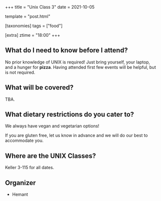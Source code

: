 +++
title = "Unix Class 3"
date = 2021-10-05

template = "post.html"

[taxonomies]
tags = ["food"]

[extra]
ztime = "18:00"
+++

<!-- more -->


## What do I need to know before I attend?

No prior knowledge of UNIX is required! Just bring yourself, your laptop, and a hunger for **pizza**.
Having attended first few events will be helpful, but is not required.

## What will be covered?

TBA.

## What dietary restrictions do you cater to?

We always have vegan and vegetarian options! 

If you are gluten free, let us know in advance and we will do our best to accommodate you.

## Where are the UNIX Classes?

Keller 3-115 for all dates.

## Organizer
* Hemant

